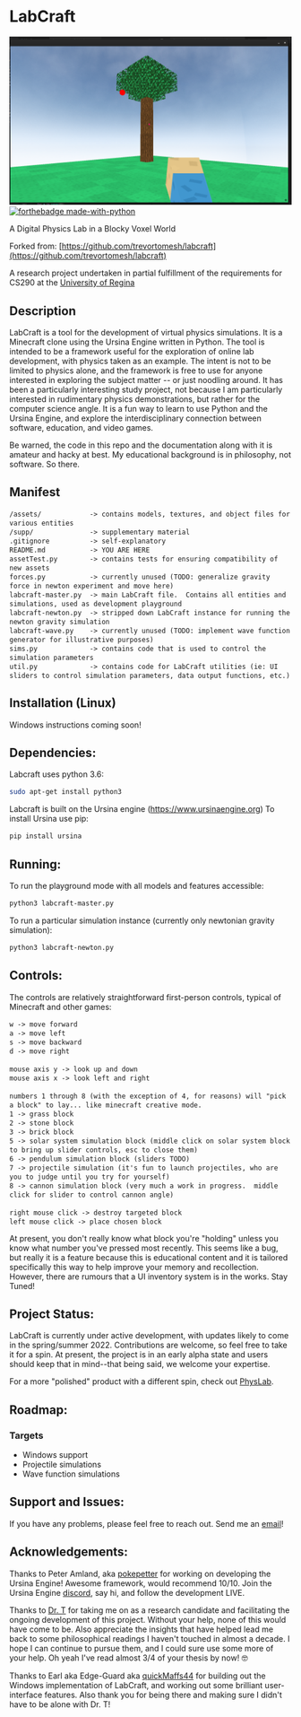 # LabCraft
![screenshot](supp/labcraft-screen1.png)
[![forthebadge made-with-python](http://ForTheBadge.com/images/badges/made-with-python.svg)](https://www.python.org/)

A Digital Physics Lab in a Blocky Voxel World

Forked from: [https://github.com/trevortomesh/labcraft](https://github.com/trevortomesh/labcraft)

A research project undertaken in partial fulfillment of the requirements for CS290 at the [University of Regina](www.uregina.ca)

## Description

LabCraft is a tool for the development of virtual physics simulations.  It is a Minecraft clone using the Ursina Engine written in Python.  The tool is intended to be a framework useful for the exploration of online lab development, with physics taken as an example.  The intent is not to be limited to physics alone, and the framework is free to use for anyone interested in exploring the subject matter -- or just noodling around.  It has been a particularly interesting study project, not because I am particularly interested in rudimentary physics demonstrations, but rather for the computer science angle.  It is a fun way to learn to use Python and the Ursina Engine, and explore the interdisciplinary connection between software, education, and video games.

Be warned, the code in this repo and the documentation along with it is amateur and hacky at best.  My educational background is in philosophy, not software.  So there.

## Manifest

```
/assets/            -> contains models, textures, and object files for various entities
/supp/              -> supplementary material
.gitignore          -> self-explanatory
README.md           -> YOU ARE HERE
assetTest.py        -> contains tests for ensuring compatibility of new assets
forces.py           -> currently unused (TODO: generalize gravity force in newton experiment and move here)
labcraft-master.py  -> main LabCraft file.  Contains all entities and simulations, used as development playground
labcraft-newton.py  -> stripped down LabCraft instance for running the newton gravity simulation
labcraft-wave.py    -> currently unused (TODO: implement wave function generator for illustrative purposes)
sims.py             -> contains code that is used to control the simulation parameters
util.py             -> contains code for LabCraft utilities (ie: UI sliders to control simulation parameters, data output functions, etc.)
```

## Installation (Linux)

Windows instructions coming soon!

## Dependencies:
Labcraft uses python 3.6:
```bash
sudo apt-get install python3
```

Labcraft is built on the Ursina engine (https://www.ursinaengine.org)
To install Ursina use pip:
``` bash
pip install ursina

```

## Running:
To run the playground mode with all models and features accessible:
```bash
python3 labcraft-master.py
```

To run a particular simulation instance (currently only newtonian gravity simulation):
```bash
python3 labcraft-newton.py
```

## Controls:
The controls are relatively straightforward first-person controls, typical of Minecraft and other games:
```
w -> move forward
a -> move left
s -> move backward
d -> move right

mouse axis y -> look up and down
mouse axis x -> look left and right

numbers 1 through 8 (with the exception of 4, for reasons) will "pick a block" to lay... like minecraft creative mode.
1 -> grass block
2 -> stone block
3 -> brick block
5 -> solar system simulation block (middle click on solar system block to bring up slider controls, esc to close them)
6 -> pendulum simulation block (sliders TODO)
7 -> projectile simulation (it's fun to launch projectiles, who are you to judge until you try for yourself)
8 -> cannon simulation block (very much a work in progress.  middle click for slider to control cannon angle)

right mouse click -> destroy targeted block
left mouse click -> place chosen block
```

At present, you don't really know what block you're "holding" unless you know what number you've pressed most recently.  This seems like a bug, but really it is a feature because this is educational content and it is tailored specifically this way to help improve your memory and recollection.  However, there are rumours that a UI inventory system is in the works.  Stay Tuned!

## Project Status:

LabCraft is currently under active development, with updates likely to come in the spring/summer 2022.  Contributions are welcome, so feel free to take it for a spin.  At present, the project is in an early alpha state and users should keep that in mind--that being said, we welcome your expertise.

For a more "polished" product with a different spin, check out [PhysLab](https://colin-price.wbs.uni.worc.ac.uk/PhysLab/PhysLab.htm).

## Roadmap:

### Targets

- Windows support
- Projectile simulations
- Wave function simulations

## Support and Issues:

If you have any problems, please feel free to reach out.  Send me an [email](mailto:dc.christianson@gmail.com)!

## Acknowledgements:

Thanks to Peter Amland, aka [pokepetter](https://github.com/pokepetter/ursina) for working on developing the Ursina Engine!  Awesome framework, would recommend 10/10.  Join the Ursina Engine [discord](https://discord.gg/C8aaC4jSCd), say hi, and follow the development LIVE.

Thanks to [Dr. T](https://github.com/trevortomesh) for taking me on as a research candidate and facilitating the ongoing development of this project.  Without your help, none of this would have come to be.  Also appreciate the insights that have helped lead me back to some philosophical readings I haven't touched in almost a decade.  I hope I can continue to pursue them, and I could sure use some more of your help.  Oh yeah I've read almost 3/4 of your thesis by now! 🤓

Thanks to Earl aka Edge-Guard aka [quickMaffs44](https://github.com/quickMaffs44) for building out the Windows implementation of LabCraft, and working out some brilliant user-interface features.  Also thank you for being there and making sure I didn't have to be alone with Dr. T!


